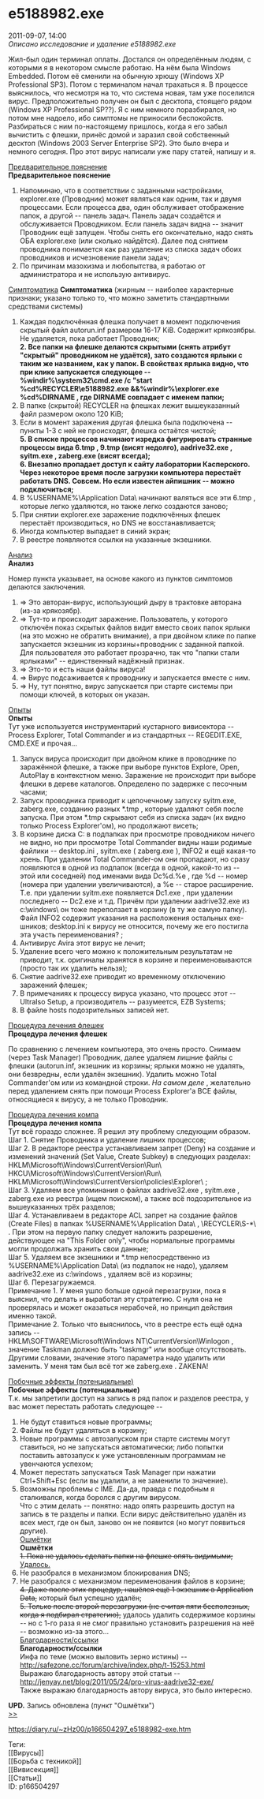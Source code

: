e5188982.exe
=============

   
 2011-09-07, 14:00   
   *Описано исследование и удаление e5188982.exe*    
   
 Жил-был один терминал оплаты. Достался он определённым людям, с которыми я в некотором смысле работаю. На нём была Windows Embedded. Потом её сменили на обычную хрюшу (Windows XP Professional SP3). Потом с терминалом начал трахаться я. В процессе выяснилось, что несмотря на то, что система новая, там уже поселился вирус. Предположительно получен он был с десктопа, стоящего рядом (Windows XP Professional SP??). Я с ним немного поразбирался, но потом мне надоело, ибо симптомы не приносили беспокойств. Разбираться с ним по-настоящему пришлось, когда я его забыл вычистить с флешки, принёс домой и заразил свой собственный десктоп (Windows 2003 Server Enterprise SP2). Это было вчера и немного сегодня. Про этот вирус написали уже пару статей, напишу и я.   
   
  [Предварительное пояснение](https://zHz00.diary.ru/p166504297.htm?index=1#linkmore166504297m1)      
  **Предварительное пояснение**    
 1. Напоминаю, что в соответствии с заданными настройками, explorer.exe (Проводник) может являться как одним, так и двумя процессами. Если процесса два, один обслуживает отображение папок, а другой -- панель задач. Панель задач создаётся и обслуживается Проводником. Если панель задач видна -- значит Проводник ещё запущен. Чтобы снять его окончательно, надо снять ОБА explorer.exe (или сколько найдётся). Далее под снятием проводника понимается как раз удаление из списка задач обоих проводников и исчезновение панели задач;   
 2. По причинам мазохизма и любопытства, я работаю от администратора и не использую антивирус.     
   
  [Симптоматика](https://zHz00.diary.ru/p166504297.htm?index=2#linkmore166504297m2)     **Симптоматика**  (жирным -- наиболее характерные признаки; указано только то, что можно заметить стандартными средствами системы)   
   
 1. Каждая подключённая флешка получает в момент подключения скрытый файл  autorun.inf  размером 16-17 KiB. Содержит крякозябры. Не удаляется, пока работает Проводник;   
  **2. Все папки на флешке делаются скрытыми (снять атрибут "скрытый" проводником не удаётся), зато создаются ярлыки с таким же названием, как у папок. В свойствах ярлыка видно, что при клике запускается следующее --   
  %windir%\system32\cmd.exe /c "start %cd%RECYCLER\e5188982.exe &&%windir%\explorer.exe %cd%DIRNAME  , где  DIRNAME  совпадает с именем папки;**    
 3. В папке (скрытой) RECYCLER на флешках лежит вышеуказанный файл размером около 120 KiB;   
 4. Если в момент заражения другая флешка была подключена -- пункты 1-3 с ней не происходят, флешка остаётся чистой;   
  **5. В списке процессов начинают изредка фигурировать странные процессы вида  6.tmp  ,  9.tmp  (висят недолго),  aadrive32.exe  ,  syitm.exe  ,  zaberg.exe  (висят всегда);**    
  **6. Внезапно пропадает доступ к сайту лаборатории Касперского. Через некоторое время после загрузки компьютера перестаёт работать DNS. Совсем. Но если известен айпишник -- можно подключиться;**    
 7. В  %USERNAME%\Application Data\  начинают валяться все эти  6.tmp  , которые легко удаляются, но также легко создаются заново;   
 8. При снятии explorer.exe заражение подключённых флешек перестаёт производиться, но DNS не восстанавливается;   
 9. Иногда компьютер выпадает в синий экран;   
 10. В реестре появляются ссылки на указанные экзешники.   
     
  [Анализ](https://zHz00.diary.ru/p166504297.htm?index=3#linkmore166504297m3)      
  **Анализ**    
   
 Номер пункта указывает, на основе какого из пунктов симптомов делаются заключения.   
 1. => Это авторан-вирус, использующий дыру в трактовке авторана (из-за крякозябр).   
 2. => Тут-то и происходит заражение. Пользователь, у которого отключён показ скрытых файлов видит вместо своих папок ярлыки (на это можно не обратить внимание), а при двойном клике по папке запускается экзешник из корзины+проводник с заданной папкой. Для пользователя это работает прозрачно, так что "папки стали ярлыками" -- единственный надёжный признак.   
 5. => Это-то и есть наши файлы вируса!   
 8. => Вирус подсаживается к проводнику и запускается вместе с ним.   
 10. => Ну, тут понятно, вирус запускается при старте системы при помощи ключей, в которых он указан.   
     
  [Опыты](https://zHz00.diary.ru/p166504297.htm?index=4#linkmore166504297m4)      
  **Опыты**    
 Тут уже используется инструментарий кустарного вивисектора -- Process Explorer, Total Commander и из стандартных -- REGEDIT.EXE, CMD.EXE и прочая...   
   
 1. Запуск вируса происходит при двойном клике в проводнике по заражённой флешке, а также при выборе пунктов Explore, Open, AutoPlay в контекстном меню. Заражение не происходит при выборе флешки в дереве каталогов. Определено по задержке с песочным часами;   
 2. Запуск проводника приводит к цепочечному запуску syitm.exe, zaberg.exe, созданию разных  \*.tmp  , которые удаляют себя после запуска. При этом  \*.tmp  скрывают себя из списка задач (их видно только Process Explorer'ом), но продолжают висеть;   
 3. В корзине диска C: в подпапках при просмотре проводником ничего не видно, но при просмотре Total Commander видны наши родимые файлики --  desktop.ini  ,  syitm.exe  (  zaberg.exe  ),  INFO2  и ещё какая-то хрень. При удалении Total Commander-ом они пропадают, но сразу появляются в одной из подпапок (всегда в одной, какой-то из -- этой или соседней) под именами вида  Dc%d.%e  , где %d -- номер (номера при удалении увеличиваются), а %e -- старое расширение. Т.е. при удалении syitm.exe появляется  Dc1.exe  , при удалении последнего --  Dc2.exe  и т.д. Причём при удалении  aadrive32.exe  из  c:\windows\  он тоже переползает в корзину (в ту же самую папку). Файл  INFO2  содержит указания на расположения остальных exe-шников;   desktop.ini  к вирусу не относится, почему же его постигла эта участь переименования?  ;   
 4. Антивирус Avira этот вирус не лечит;   
 5. Удаление всего чего можно к положительным результатам не приводит, т.к. оригиналы хранятся в корзине и переименовываются (просто так их удалить нельзя);   
 6. Снятие  aadrive32.exe  приводит ко временному отключению заражений флешек;   
 7. В примечаниях к процессу вируса указано, что процесс этот -- UltraIso Setup, а производитель -- разумеется, EZB Systems;   
 8. В файле  hosts  подозрительных записей нет.   
     
   
  [Процедура лечения флешек](https://zHz00.diary.ru/p166504297.htm?index=5#linkmore166504297m5)      
  **Процедура лечения флешек**    
   
 По сравнению с лечением компьютера, это очень просто. Снимаем (через Task Manager) Проводник, далее удаляем лишние файлы с флешки (autorun.inf, экзешник из корзины; ярлыки можно не удалять, они безвредны, если удалён экзешник). Удалить можно Total Commander'ом или из командной строки.  *На самом деле*  , желательно перед удалением снять при помощи Process Explorer'а ВСЕ файлы, относящиеся к вирусу, а не только Проводник.   
     
  [Процедура лечения компа](https://zHz00.diary.ru/p166504297.htm?index=6#linkmore166504297m6)      
  **Процедура лечения компа**    
 Тут всё гораздо сложнее. Я решил эту проблему следующим образом.   
 Шаг 1. Снятие Проводника и удаление лишних процессов;   
 Шаг 2. В редакторе реестра устанавливаем запрет (Deny) на создание и изменений значений (Set Value, Create Subkey) в следующих разделах:   
  HKLM\Microsoft\Windows\CurrentVersion\Run\   
 HKCU\Microsoft\Windows\CurrentVersion\Run\   
 HKLM\Microsoft\Windows\CurrentVersion\policies\Explorer\  ;   
 Шаг 3. Удаляем все упоминания о файлах  aadrive32.exe  ,  syitm.exe  ,  zaberg.exe  из реестра (ищем поиском), а также всё подозрительное из вышеуказанных трёх разделов;   
 Шаг 4. Устанавливаем в редакторе ACL запрет на создание файлов (Create Files) в папках  %USERNAME%\Application Data\  ,  \RECYCLER\S-\*\  . При этом на первую папку следует наложить разрешение, действующее на "This Folder only", чтобы нормальные программы могли продолжать хранить свои данные;   
 Шаг 5. Удаляем все экзешники и  \*.tmp  непосредственно из  %USERNAME%\Application Data\  (из подпапок не надо), удаляем  aadrive32.exe  из  c:\windows  , удаляем всё из корзины;   
 Шаг 6. Перезагружаемся.   
  Примечание 1.  У меня ушло больше одной перезагрузки, пока я выяснил, что делать и выработал эту стратегию. С нуля она не проверялась и может оказаться нерабочей, но принцип действия именно такой.   
  Примечание 2.  Только что выяснилось, что в реестре есть ещё одна запись --   
  HKLM\SOFTWARE\Microsoft\Windows NT\CurrentVersion\Winlogon  , значение Taskman должно быть "taskmgr" или вообще отсутствовать. Другими словами, значение этого параметра надо удалить или заменить. У меня там был всё тот же  zaberg.exe  . ZAKENA!     
   
  [Побочные эффекты (потенциальные)](https://zHz00.diary.ru/p166504297.htm?index=7#linkmore166504297m7)      
  **Побочные эффекты (потенциальные)**    
 Т.к. мы запретили доступ на запись в ряд папок и разделов реестра, у вас может перестать работать следующее --   
 1. Не будут ставиться новые программы;   
 2. Файлы не будут удаляться в корзину;   
 3. Новые программы с автозапуском при старте системы могут ставиться, но не запускаться автоматически; либо попытки поставить автозапуск к уже установленным программам не увенчаются успехом;   
 4. Может перестать запускаться Task Manager при нажатии Ctrl+Shift+Esc (если вы удалили, а не заменили то значение).   
 5. Возможны проблемы с IME. Да-да, правда с подобным я сталкивался, когда боролся с другим вирусом.   
 Что с этим делать -- понятно: надо опять разрешить доступ на запись в те разделы и папки. Если вирус действительно удалён из всех мест, где он был, заново он не появится (но могут появиться другие).     
  [Ошмётки](https://zHz00.diary.ru/p166504297.htm?index=8#linkmore166504297m8)      
  **Ошмётки**    
  ~~1. Пока не удалось сделать папки на флешке опять видимыми;~~   [Удалось.](e5188982.exe%20--%20эпилог)    
 2. Не разобрался в механизмом блокирования DNS;   
 3. Не разобрался с механизмом переименования файлов в корзине;   
  ~~4. Даже после этих процедур, нашёлся ещё 1 экзешник в Application Data,~~  который был успешно удалён;   
  ~~5. Только после второй перезагрузки (не считая пяти бесполезных, когда я подбирал стратегию),~~  удалось удалить содержимое корзины -- но с 1-го раза я не смог правильно установить разрешения на неё -- возможно из-за этого...     
  [Благодарности/ссылки](https://zHz00.diary.ru/p166504297.htm?index=9#linkmore166504297m9)      
  **Благодарности/ссылки**    
 Инфа по теме (можно выловить зерно истины) --   
 <http://safezone.cc/forum/archive/index.php/t-15253.html>   
 Выражаю благодарность автору этой статьи --   
 <http://jenyay.net/blog/2011/05/24/pro-virus-aadrive32-exe/>   
 Также выражаю благодарность автору вируса, это было интересно.   
     
   **UPD.**  Запись обновлена (пункт "Ошмётки")    
  [>>](e5188982.exe%20--%20эпилог)    
    
 <https://diary.ru/~zHz00/p166504297_e5188982-exe.htm>   
   
 Теги:   
 [[Вирусы]]   
 [[Борьба с техникой]]   
 [[Вивисекция]]   
 [[Статьи]]   
 ID: p166504297